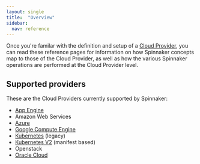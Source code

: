 ```yaml
---
layout: single
title:  "Overview"
sidebar:
  nav: reference
---
```


Once you're familar with the definition and setup of a [Cloud
Provider](/setup/providers/), you can read these reference pages for
information on how Spinnaker concepts map to those of the Cloud Provider, as
well as how the various Spinnaker operations are performed at the Cloud
Provider level.

## Supported providers

These are the Cloud Providers currently supported by Spinnaker:

* [App Engine](/reference/providers/appengine/)
* Amazon Web Services
* [Azure](/reference/providers/azure/)
* [Google Compute Engine](/reference/providers/gce/)
* [Kubernetes](/reference/providers/kubernetes/) (legacy)
* [Kubernetes V2](/reference/providers/kubernetes-v2) (manifest based)
* Openstack
* [Oracle Cloud](/reference/providers/oracle/)
